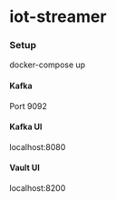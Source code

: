 # iot-streamer

### Setup
docker-compose up

#### Kafka
Port 9092

#### Kafka UI
localhost:8080

#### Vault UI
localhost:8200